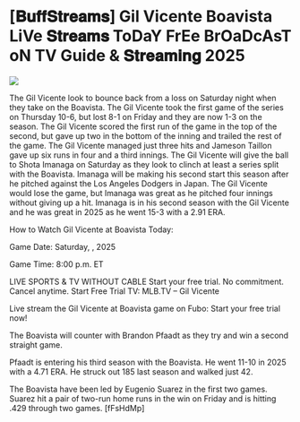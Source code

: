 #  [𝐁𝐮𝐟𝐟𝐒𝐭𝐫𝐞𝐚𝐦𝐬] Gil Vicente Boavista LiVe 𝐒𝐭𝐫𝐞𝐚𝐦𝐬 ToDaY FrEe BrOaDcAsT oN TV Guide & 𝐒𝐭𝐫𝐞𝐚𝐦𝐢𝐧𝐠  2025  
  
  
[![](https://i.imgur.com/qSNzIqt.png)](https://movie.rssnews.media/qBUWClNj.php)  
  
The Gil Vicente look to bounce back from a loss on Saturday night when they take on the Boavista. The Gil Vicente took the first game of the series on Thursday 10-6, but lost 8-1 on Friday and they are now 1-3 on the season. The Gil Vicente scored the first run of the game in the top of the second, but gave up two in the bottom of the inning and trailed the rest of the game. The Gil Vicente managed just three hits and Jameson Taillon gave up six runs in four and a third innings. The Gil Vicente will give the ball to Shota Imanaga on Saturday as they look to clinch at least a series split with the Boavista. Imanaga will be making his second start this season after he pitched against the Los Angeles Dodgers in Japan. The Gil Vicente would lose the game, but Imanaga was great as he pitched four innings without giving up a hit. Imanaga is in his second season with the Gil Vicente and he was great in 2025 as he went 15-3 with a 2.91 ERA.

How to Watch Gil Vicente at Boavista Today:

Game Date: Saturday, , 2025

Game Time: 8:00 p.m. ET

LIVE SPORTS & TV WITHOUT CABLE
Start your free trial. No commitment. Cancel anytime.
Start Free Trial
TV: MLB.TV – Gil Vicente

Live stream the Gil Vicente at Boavista game on Fubo: Start your free trial now!

The Boavista will counter with Brandon Pfaadt as they try and win a second straight game.

Pfaadt is entering his third season with the Boavista. He went 11-10 in 2025 with a 4.71 ERA. He struck out 185 last season and walked just 42.

The Boavista have been led by Eugenio Suarez in the first two games. Suarez hit a pair of two-run home runs in the win on Friday and is hitting .429 through two games. [fFsHdMp]